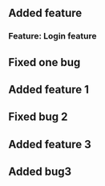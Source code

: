 ## Added feature

### Feature: Login feature

## Fixed one bug


## Added feature 1

## Fixed bug 2

## Added feature 3

## Added bug3